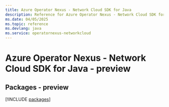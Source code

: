 ```yaml
---
title: Azure Operator Nexus - Network Cloud SDK for Java
description: Reference for Azure Operator Nexus - Network Cloud SDK for Java
ms.date: 04/05/2025
ms.topic: reference
ms.devlang: java
ms.service: operatornexus-networkcloud
---
```

# Azure Operator Nexus - Network Cloud SDK for Java - preview
## Packages - preview
[!INCLUDE [packages](operator-nexus---network-cloud-index.md)]